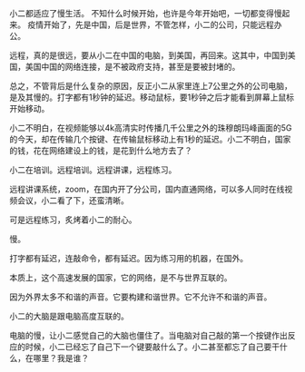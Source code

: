 小二都适应了慢生活。
不知什么时候开始，也许是今年开始吧，一切都变得慢起来。
疫情开始了，先是中国，后是世界，不管怎样，小二的公司，只能远程办公。

远程，真的是很远，要从小二在中国的电脑，到美国，再回来。这其中，中国到美国，美国中国的网络连接，是不被政府支持，甚至是要被封堵的。

总之，不管背后是什么复杂的原因，反正小二从家里连上7公里之外的公司电脑，是及其慢的。打字都有1秒钟的延迟。移动鼠标，要1秒钟之后才能看到屏幕上鼠标开始移动。

小二不明白，在视频能够以4k高清实时传播几千公里之外的珠穆朗玛峰画面的5G的今天，却在传输几个按键、在传输鼠标移动上有1秒的延迟。小二不明白，国家的钱，花在网络建设上的钱，是花到什么地方去了？


小二在培训。远程培训。远程讲课，远程练习。

远程讲课系统，zoom，在国内开了分公司，国内直通网络，可以多人同时在线视频会议，小二看了下，还蛮清晰。

可是远程练习，炙烤着小二的耐心。

慢。

打字都有延迟，连敲命令，都有延迟。因为练习用的机器，在国外。

本质上，这个高速发展的国家，它的网络，是不与世界互联的。

因为外界太多不和谐的声音。它要构建和谐世界。它不允许不和谐的声音。

小二的大脑是跟电脑高度互联的。

电脑的慢，让小二感觉自己的大脑也僵住了。当电脑对自己敲的第一个按键作出反应的时候，小二已经忘了自己下一个键要敲什么了。小二甚至都忘了自己要干什么，在哪里？我是谁？
